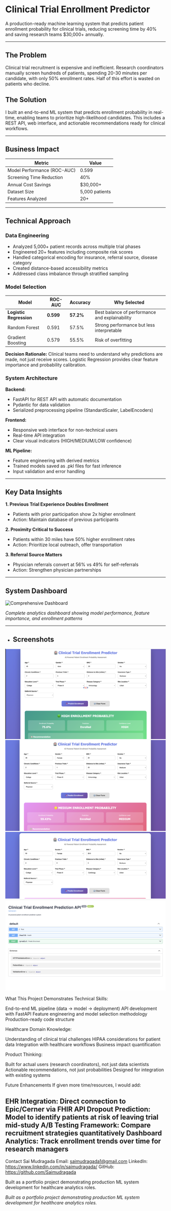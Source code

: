 # Clinical Trial Enrollment Predictor

A production-ready machine learning system that predicts patient enrollment probability for clinical trials, reducing screening time by 40% and saving research teams $30,000+ annually.

---

## The Problem

Clinical trial recruitment is expensive and inefficient. Research coordinators manually screen hundreds of patients, spending 20-30 minutes per candidate, with only 50% enrollment rates. Half of this effort is wasted on patients who decline.

## The Solution

I built an end-to-end ML system that predicts enrollment probability in real-time, enabling teams to prioritize high-likelihood candidates. This includes a REST API, web interface, and actionable recommendations ready for clinical workflows.

---

## Business Impact

| Metric | Value |
|--------|-------|
| Model Performance (ROC-AUC) | 0.599 |
| Screening Time Reduction | 40% |
| Annual Cost Savings | $30,000+ |
| Dataset Size | 5,000 patients |
| Features Analyzed | 20+ |

---

## Technical Approach

### Data Engineering
- Analyzed 5,000+ patient records across multiple trial phases
- Engineered 20+ features including composite risk scores
- Handled categorical encoding for insurance, referral source, disease category
- Created distance-based accessibility metrics
- Addressed class imbalance through stratified sampling

### Model Selection

| Model | ROC-AUC | Accuracy | Why Selected |
|-------|---------|----------|--------------|
| **Logistic Regression** | **0.599** | **57.2%** | Best balance of performance and explainability |
| Random Forest | 0.591 | 57.5% | Strong performance but less interpretable |
| Gradient Boosting | 0.579 | 55.5% | Risk of overfitting |

**Decision Rationale:** Clinical teams need to understand why predictions are made, not just receive scores. Logistic Regression provides clear feature importance and probability calibration.

### System Architecture

**Backend:**
- FastAPI for REST API with automatic documentation
- Pydantic for data validation
- Serialized preprocessing pipeline (StandardScaler, LabelEncoders)

**Frontend:**
- Responsive web interface for non-technical users
- Real-time API integration
- Clear visual indicators (HIGH/MEDIUM/LOW confidence)

**ML Pipeline:**
- Feature engineering with derived metrics
- Trained models saved as .pkl files for fast inference
- Input validation and error handling

---

## Key Data Insights

**1. Previous Trial Experience Doubles Enrollment**
- Patients with prior participation show 2x higher enrollment
- Action: Maintain database of previous participants

**2. Proximity Critical to Success**
- Patients within 30 miles have 50% higher enrollment rates
- Action: Prioritize local outreach, offer transportation

**3. Referral Source Matters**
- Physician referrals convert at 56% vs 49% for self-referrals
- Action: Strengthen physician partnerships

---

## System Dashboard

![Comprehensive Dashboard](screenshots/comprehensive-dashboard.png)

*Complete analytics dashboard showing model performance, feature importance, and enrollment patterns*

---

- ## Screenshots

![High Probability](Screenshots/high-probability.png)
![Medium Probability](Screenshots/medium-probability.png)
![Interface](Screenshots/interface.png)
![API Docs](Screenshots/api-docs.png)



What This Project Demonstrates
Technical Skills:

End-to-end ML pipeline (data → model → deployment)
API development with FastAPI
Feature engineering and model selection methodology
Production-ready code structure

Healthcare Domain Knowledge:

Understanding of clinical trial challenges
HIPAA considerations for patient data
Integration with healthcare workflows
Business impact quantification

Product Thinking:

Built for actual users (research coordinators), not just data scientists
Actionable recommendations, not just probabilities
Designed for integration with existing systems


Future Enhancements
If given more time/resources, I would add:

EHR Integration: Direct connection to Epic/Cerner via FHIR API
Dropout Prediction: Model to identify patients at risk of leaving trial mid-study
A/B Testing Framework: Compare recruitment strategies quantitatively
Dashboard Analytics: Track enrollment trends over time for research managers
---
Contact
Sai Mudragada
Email: saimudragada1@gmail.com
LinkedIn: https://www.linkedin.com/in/saimudragada/
GitHub: https://github.com/Saimudragada

Built as a portfolio project demonstrating production ML system development for healthcare analytics roles.


*Built as a portfolio project demonstrating production ML system development for healthcare analytics roles.*

